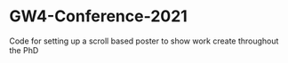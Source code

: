 # GW4-Conference-2021
Code for setting up a scroll based poster to show work create throughout the PhD
